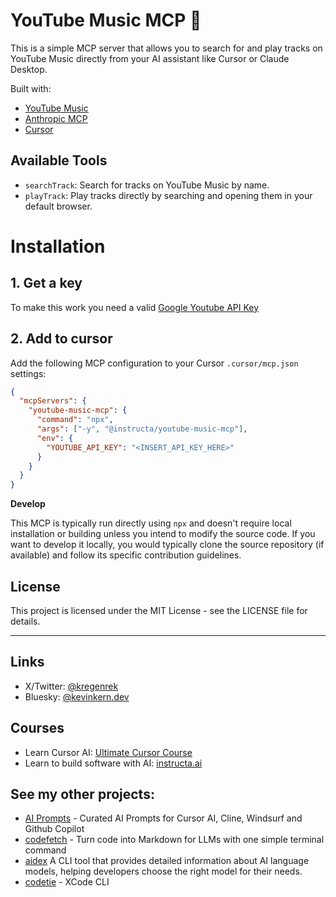 # YouTube Music MCP 🎵

This is a simple MCP server that allows you to search for and play tracks on YouTube Music directly from your AI assistant like Cursor or Claude Desktop.

Built with:

- [YouTube Music](https://music.youtube.com/)
- [Anthropic MCP](https://docs.anthropic.com/en/docs/agents-and-tools/mcp)
- [Cursor](https://cursor.so/)

## Available Tools

- `searchTrack`: Search for tracks on YouTube Music by name.
- `playTrack`: Play tracks directly by searching and opening them in your default browser.


# Installation

## 1. Get a key

To make this work you need a valid [Google Youtube API Key](https://console.cloud.google.com/marketplace/product/google/youtube.googleapis.com)

## 2. Add to cursor

Add the following MCP configuration to your Cursor `.cursor/mcp.json` settings:

```json
{
  "mcpServers": {
    "youtube-music-mcp": {
      "command": "npx",
      "args": ["-y", "@instructa/youtube-music-mcp"],
      "env": {
        "YOUTUBE_API_KEY": "<INSERT_API_KEY_HERE>"
      }
    }
  }
}
```

**Develop**

This MCP is typically run directly using `npx` and doesn't require local installation or building unless you intend to modify the source code. If you want to develop it locally, you would typically clone the source repository (if available) and follow its specific contribution guidelines.

## License

This project is licensed under the MIT License - see the LICENSE file for details.

---

## Links

- X/Twitter: [@kregenrek](https://x.com/kregenrek)
- Bluesky: [@kevinkern.dev](https://bsky.app/profile/kevinkern.dev)

## Courses
- Learn Cursor AI: [Ultimate Cursor Course](https://www.instructa.ai/en/cursor-ai)
- Learn to build software with AI: [instructa.ai](https://www.instructa.ai)

## See my other projects:

* [AI Prompts](https://github.com/instructa/ai-prompts/blob/main/README.md) - Curated AI Prompts for Cursor AI, Cline, Windsurf and Github Copilot
* [codefetch](https://github.com/regenrek/codefetch) - Turn code into Markdown for LLMs with one simple terminal command
* [aidex](https://github.com/regenrek/aidex) A CLI tool that provides detailed information about AI language models, helping developers choose the right model for their needs.
* [codetie](https://github.com/codetie-ai/codetie) - XCode CLI